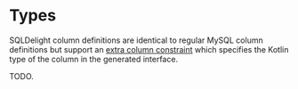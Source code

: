 # Types

SQLDelight column definitions are identical to regular MySQL column definitions but support an [extra column constraint](custom_column_types.md)
which specifies the Kotlin type of the column in the generated interface. 

TODO.
